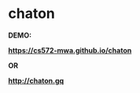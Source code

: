 # chaton

<p><b>DEMO:<b></p>
<a href="https://cs572-mwa.github.io/chaton" target="_blank">https://cs572-mwa.github.io/chaton</a>
<p>OR</p>  
<a href="http://chaton.gq" target="_blank">http://chaton.gq</a>  
